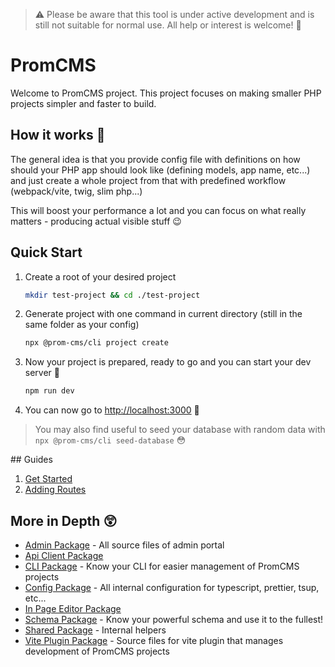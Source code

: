 > ⚠️ Please be aware that this tool is under active development and is still not suitable for normal use. All help or interest is welcome! 🚀

# PromCMS

Welcome to PromCMS project. This project focuses on making smaller PHP projects simpler and faster to build.

## How it works 🤔

The general idea is that you provide config file with definitions on how should your PHP app should look like (defining models, app name, etc...) and just create a whole project from that with predefined workflow (webpack/vite, twig, slim php...)

This will boost your performance a lot and you can focus on what really matters - producing actual visible stuff 😉

## Quick Start

1. Create a root of your desired project 
    ```bash
    mkdir test-project && cd ./test-project
    ```
5. Generate project with one command in current directory (still in the same folder as your config)
    ```bash
    npx @prom-cms/cli project create
    ```
6. Now your project is prepared, ready to go and you can start your dev server 🎉
    ```bash
    npm run dev
    ```
7. You can now go to [http://localhost:3000](http://localhost:3000) 🤯
 
> You may also find useful to seed your database with random data with `npx @prom-cms/cli seed-database` 😳

## Guides

1. [Get Started](./docs/guides/get-started.md)
2. [Adding Routes](./docs/guides/adding-routes.md)

## More in Depth 😲

-   [Admin Package](./packages/admin/README.md) - All source files of admin portal
-   [Api Client Package](./packages/api-client/README.md)
-   [CLI Package](./packages/cli/README.md) - Know your CLI for easier management of PromCMS projects
-   [Config Package](./packages/config/README.md) - All internal configuration for typescript, prettier, tsup, etc...
-   [In Page Editor Package](./packages/in-page-editor/README.md)
-   [Schema Package](./packages/schema/README.md) - Know your powerful schema and use it to the fullest!
-   [Shared Package](./packages/shared/README.md) - Internal helpers
-   [Vite Plugin Package](./packages/vite-plugin/README.md) - Source files for vite plugin that manages development of PromCMS projects